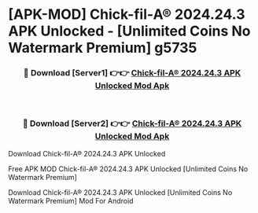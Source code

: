 # [APK-MOD] Chick-fil-A® 2024.24.3 APK Unlocked - [Unlimited Coins No Watermark Premium] g5735



<div align="center">
<h3>🔴 Download [Server1] 👉👉 <a href="https://momento.my/?title=Chick-fil-A®_2024.24.3_APK_Unlocked">Chick-fil-A® 2024.24.3 APK Unlocked Mod Apk</a></h3><br>

<h3>🔴 Download [Server2] 👉👉 <a href="https://momento.my/?title=Chick-fil-A®_2024.24.3_APK_Unlocked">Chick-fil-A® 2024.24.3 APK Unlocked Mod Apk</a></h3>
</div>



Download Chick-fil-A® 2024.24.3 APK Unlocked 

Free APK MOD Chick-fil-A® 2024.24.3 APK Unlocked [Unlimited Coins No Watermark Premium]

Download Chick-fil-A® 2024.24.3 APK Unlocked [Unlimited Coins No Watermark Premium] Mod For Android
